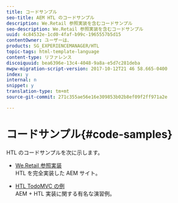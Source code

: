 ```yaml
---
title: コードサンプル
seo-title: AEM HTL のコードサンプル
description: We.Retail 参照実装を含むコードサンプル
seo-description: We.Retail 参照実装を含むコードサンプル
uuid: 4c84532e-1cd0-4faf-b99c-1965557b5d15
contentOwner: ユーザーは、
products: SG_EXPERIENCEMANAGER/HTL
topic-tags: html-template-language
content-type: リファレンス
discoiquuid: bea6396e-13c4-4048-9a8a-e5d7c281deba
mwpw-migration-script-version: 2017-10-12T21 46 58.665-0400
index: y
internal: n
snippet: y
translation-type: tm+mt
source-git-commit: 271c355ae56e16e309853b02b8ef09f2ff971a2e

---
```



# コードサンプル{#code-samples}

HTL のコードサンプルを次に示します。

* [We.Retail 参照実装](https://helpx.adobe.com/experience-manager/6-4/sites/developing/using/we-retail.html)\
   HTL を完全実装した AEM サイト。

* [HTL TodoMVC の例](https://github.com/Adobe-Marketing-Cloud/aem-sightly-sample-todomvc)\
   AEM + HTL 実装に関する有名な演習例。
